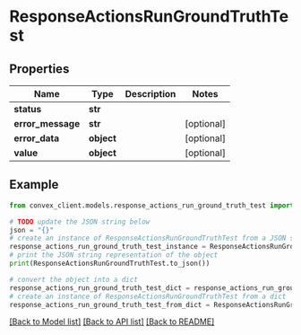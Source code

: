 # ResponseActionsRunGroundTruthTest


## Properties

Name | Type | Description | Notes
------------ | ------------- | ------------- | -------------
**status** | **str** |  | 
**error_message** | **str** |  | [optional] 
**error_data** | **object** |  | [optional] 
**value** | **object** |  | [optional] 

## Example

```python
from convex_client.models.response_actions_run_ground_truth_test import ResponseActionsRunGroundTruthTest

# TODO update the JSON string below
json = "{}"
# create an instance of ResponseActionsRunGroundTruthTest from a JSON string
response_actions_run_ground_truth_test_instance = ResponseActionsRunGroundTruthTest.from_json(json)
# print the JSON string representation of the object
print(ResponseActionsRunGroundTruthTest.to_json())

# convert the object into a dict
response_actions_run_ground_truth_test_dict = response_actions_run_ground_truth_test_instance.to_dict()
# create an instance of ResponseActionsRunGroundTruthTest from a dict
response_actions_run_ground_truth_test_from_dict = ResponseActionsRunGroundTruthTest.from_dict(response_actions_run_ground_truth_test_dict)
```
[[Back to Model list]](../README.md#documentation-for-models) [[Back to API list]](../README.md#documentation-for-api-endpoints) [[Back to README]](../README.md)


